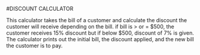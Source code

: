 #DISCOUNT CALCULATOR

This calculator takes the bill of a customer and calculate the discount the customer will receive depending on the bill. if bill is > or = $500, the customer receives 15% discount but if below $500, discount of 7% is given.
The calculator prints out the initial bill, the discount applied, and the new bill the customer is to pay.